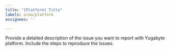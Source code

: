 ```yaml
---
title: "[Platform] Title"
labels: area/platform
assignees: ''

---
```


Provide a detailed description of the issue you want to report with Yugabyte platform.
Include the steps to reproduce the issues.  
